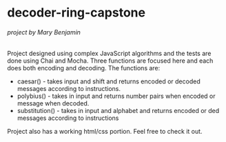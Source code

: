 # decoder-ring-capstone
###### project by Mary Benjamin
Project designed using complex JavaScript algorithms and the tests are done using Chai and Mocha.
Three functions are focused here and each does both encoding and decoding.
The functions are:
- caesar() - takes input and shift and returns encoded or decoded messages according to instructions.
- polybius() - takes in input and returns number pairs when encoded or message when decoded.
- substitution() - takes in input and alphabet and returns encoded or ded messages according to instructions

Project also has a working html/css portion. Feel free to check it out.
